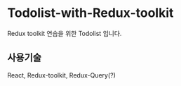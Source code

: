 # Todolist-with-Redux-toolkit
Redux toolkit 연습을 위한 Todolist 입니다.

## 사용기술
React, Redux-toolkit, Redux-Query(?)
